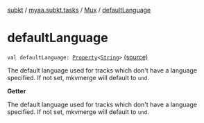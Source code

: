 [subkt](../../index.md) / [myaa.subkt.tasks](../index.md) / [Mux](index.md) / [defaultLanguage](./default-language.md)

# defaultLanguage

`val defaultLanguage: `[`Property`](https://docs.gradle.org/current/javadoc/org/gradle/api/provider/Property.html)`<`[`String`](https://kotlinlang.org/api/latest/jvm/stdlib/kotlin/-string/index.html)`>` [(source)](https://github.com/Myaamori/SubKt/blob/0.1.12/src/main/kotlin/myaa/subkt/tasks/muxtask.kt#L605)

The default language used for tracks which don't have a language specified.
If not set, mkvmerge will default to `und`.

**Getter**

The default language used for tracks which don't have a language specified.
If not set, mkvmerge will default to `und`.

